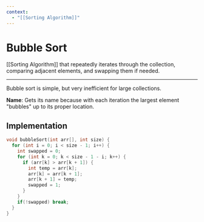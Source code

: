 ```yaml
---
context:
  - "[[Sorting Algorithm]]"
---
```


# Bubble Sort

[[Sorting Algorithm]] that repeatedly iterates through the collection, comparing adjacent elements, and swapping them if needed.

---

Bubble sort is simple, but very inefficient for large collections.

**Name**: Gets its name because with each iteration the largest element "bubbles" up to its proper location.

## Implementation

```c
void bubbleSort(int arr[], int size) {
  for (int i = 0; i < size - 1; i++) {
    int swapped = 0;
    for (int k = 0; k < size - 1 - i; k++) {
      if (arr[k] > arr[k + 1]) {
        int temp = arr[k];
        arr[k] = arr[k + 1];
        arr[k + 1] = temp;
        swapped = 1;
      }
    }
    if(!swapped) break;
  }
}
```
